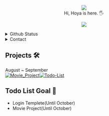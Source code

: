 <div align="center">

  <img src="https://capsule-render.vercel.app/api?type=slice&height=300&color=gradient&text=Hoya76's%20Github&section=header&fontColor=gradient">

  <a href="https://www.youtube.com/watch?v=dQw4w9WgXcQ" target="_blank">
  </a>
</div>

<div align="center">
Hi, Hoya is here. 🖐️

<p align="center">
  <a href="https://skillicons.dev">
    <img src="https://skillicons.dev/icons?i=git,github,react,js,mui,discord,discordjs,twitter,vscode,codepen,blender" />
  </a>
</p>
</div>

<details>
  <summary>Github Status</summary>
  <div style="display: flex; justify-content: center; align-items: center; gap: 10px;">
  <img src="https://github-readme-stats.vercel.app/api?username=Podk76&include_all_commits=true&count_private=true&show_icons=true&line_height=20&title_color=2B5BBD&icon_color=1124BB&text_color=A1A1A1&bg_color=0,000000,130F40" alt="my Github Stats"/>
  
  <img src="https://github-readme-stats.vercel.app/api/top-langs/?username=Podk76&langs_count=10&layout=compact&title_color=2B5BBD&icon_color=1124BB&text_color=A1A1A1&bg_color=0,000000,130F40" alt="Top Languages"/>
</div>

<img src="https://github-profile-trophy.vercel.app/?username=Podk76&theme=juicyfresh&no-bg=true" />
</details>

<details>
  <summary>Contact</summary>
  <a href="mailto:btm.email2769@gmail.com?subject=title&body=text">
    
  ![Gmail](https://img.shields.io/badge/Gmail-D14836?style=for-the-badge&logo=gmail&logoColor=white)
  </a>
</details>

<h2>Projects 🛠️</h2>
August ~ September
<div style="display:flex">
<a href="https://github.com/Podk76/Movie_Project">
  <picture>
    <source media="(prefers-color-scheme: dark)" srcset="https://ghrs.vercel.app/api/pin/?username=Podk76&repo=Movie_Project&theme=dracula"/>
    <img alt="Movie_Project" src="https://ghrs.vercel.app/api/pin/?username=Podk76&repo=Movie_Project">
  </picture>
</a>

<a href="https://github.com/Podk76/Todo-List">
    <picture>
      <source media="(prefers-color-scheme: dark)" srcset="https://ghrs.vercel.app/api/pin/?username=Podk76&repo=Todo-List&theme=dracula"/>
      <img alt="Todo-List" src="https://ghrs.vercel.app/api/pin/?username=Podk76&repo=Todo-List">
    </picture>
  </a>
</div>

<h2>Todo List Goal 📝</h2>
<ul>
  <li>Login Templete(Until October)</li>
  <li>Movie Project(Until October)</li>
</ul>
